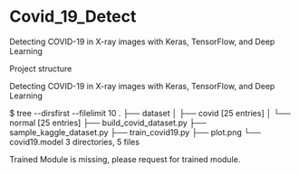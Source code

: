 # Covid_19_Detect

Detecting COVID-19 in X-ray images with Keras, TensorFlow, and Deep Learning

Project structure

Detecting COVID-19 in X-ray images with Keras, TensorFlow, and Deep Learning

$ tree --dirsfirst --filelimit 10
.
├── dataset
│ ├── covid [25 entries]
│ └── normal [25 entries]
├── build_covid_dataset.py
├── sample_kaggle_dataset.py
├── train_covid19.py
├── plot.png
└── covid19.model
3 directories, 5 files

Trained Module is missing, please request for trained module.
